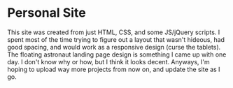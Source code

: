 # Personal Site

This site was created from just HTML, CSS, and some JS/jQuery scripts. I spent most of the time trying to figure out a layout that wasn't hideous, had good spacing, and would work as a responsive design (curse the tablets). The floating astronaut landing page design is something I came up with one day. I don't know why or how, but I think it looks decent. Anyways, I'm hoping to upload way more projects from now on, and update the site as I go. 
